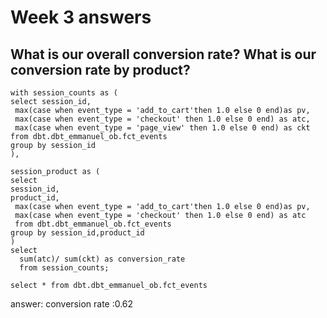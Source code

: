 # Week 3 answers
## What is our overall conversion rate? What is our conversion rate by product?
```
with session_counts as (
select session_id,
 max(case when event_type = 'add_to_cart'then 1.0 else 0 end)as pv,
 max(case when event_type = 'checkout' then 1.0 else 0 end) as atc,
 max(case when event_type = 'page_view' then 1.0 else 0 end) as ckt
from dbt.dbt_emmanuel_ob.fct_events
group by session_id
),

session_product as (
select 
session_id,
product_id,
 max(case when event_type = 'add_to_cart'then 1.0 else 0 end)as pv,
 max(case when event_type = 'checkout' then 1.0 else 0 end) as atc
 from dbt.dbt_emmanuel_ob.fct_events
group by session_id,product_id
)
select 
  sum(atc)/ sum(ckt) as conversion_rate
  from session_counts;

select * from dbt.dbt_emmanuel_ob.fct_events

```
answer: conversion rate :0.62
